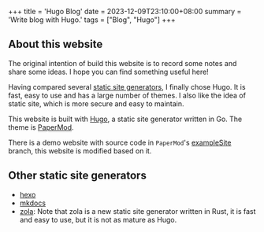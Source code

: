 +++
title = 'Hugo Blog'
date = 2023-12-09T23:10:00+08:00
summary = 'Write blog with Hugo.'
tags = ["Blog", "Hugo"]
+++

## About this website

The original intention of build this website is to record some notes and share some ideas. I hope you can find something useful here!

Having compared several [static site generators](./#other-static-site-generators), I finally chose Hugo. It is fast, easy to use and has a large number of themes. I also like the idea of static site, which is more secure and easy to maintain.

This website is built with [Hugo](https://gohugo.io/), a static site generator written in Go. The theme is [PaperMod](https://github.com/adityatelange/hugo-PaperMod/).

There is a demo website with source code in `PaperMod`'s [exampleSite](https://github.com/adityatelange/hugo-PaperMod/tree/exampleSite) branch, this website is modified based on it.

## Other static site generators

- [hexo](https://github.com/hexojs/hexo)
- [mkdocs](https://github.com/mkdocs/mkdocs)
- [zola](https://github.com/getzola/zola): Note that zola is a new static site generator written in Rust, it is fast and easy to use, but it is not as mature as Hugo.

